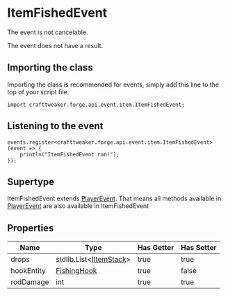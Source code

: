 # ItemFishedEvent

The event is not cancelable.

The event does not have a result.

## Importing the class

Importing the class is recommended for events, simply add this line to the top of your script file.
```zenscript
import crafttweaker.forge.api.event.item.ItemFishedEvent;
```


## Listening to the event

```zenscript
events.register<crafttweaker.forge.api.event.item.ItemFishedEvent>(event => {
    println("ItemFishedEvent ran!");
});
```


## Supertype

ItemFishedEvent extends [PlayerEvent](/forge/api/event/entity/player/PlayerEvent). That means all methods available in [PlayerEvent](/forge/api/event/entity/player/PlayerEvent) are also available in ItemFishedEvent

## Properties

|    Name    |                              Type                              | Has Getter | Has Setter |
|------------|----------------------------------------------------------------|------------|------------|
| drops      | stdlib.List&lt;[IItemStack](/vanilla/api/item/IItemStack)&gt;  | true       | true       |
| hookEntity | [FishingHook](/vanilla/api/entity/type/projectile/FishingHook) | true       | false      |
| rodDamage  | int                                                            | true       | true       |

